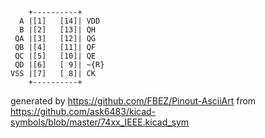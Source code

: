 

	    +----------+
	  A |[1]   [14]| VDD
	  B |[2]   [13]| QH
	 QA |[3]   [12]| QG
	 QB |[4]   [11]| QF
	 QC |[5]   [10]| QE
	 QD |[6]   [ 9]| ~{R}
	VSS |[7]   [ 8]| CK
	    +----------+


generated by https://github.com/FBEZ/Pinout-AsciiArt from https://github.com/ask6483/kicad-symbols/blob/master/74xx_IEEE.kicad_sym